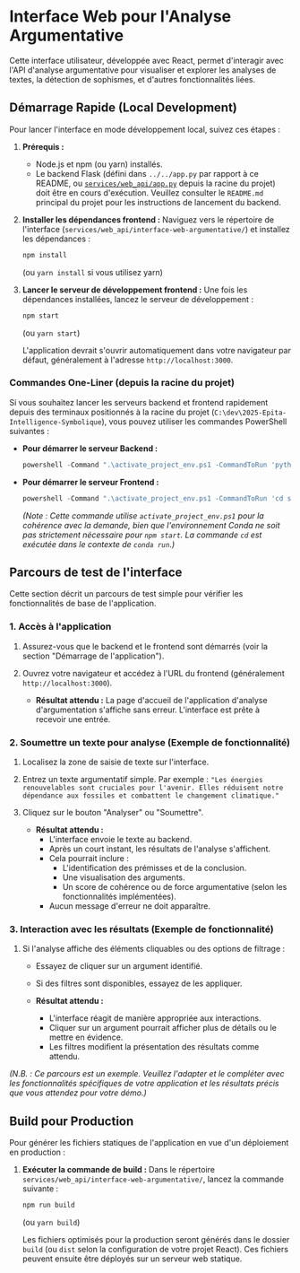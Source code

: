 # Interface Web pour l'Analyse Argumentative

Cette interface utilisateur, développée avec React, permet d'interagir avec l'API d'analyse argumentative pour visualiser et explorer les analyses de textes, la détection de sophismes, et d'autres fonctionnalités liées.

## Démarrage Rapide (Local Development)

Pour lancer l'interface en mode développement local, suivez ces étapes :

1.  **Prérequis :**
    *   Node.js et npm (ou yarn) installés.
    *   Le backend Flask (défini dans `../../app.py` par rapport à ce README, ou [`services/web_api/app.py`](./services/web_api/app.py:1) depuis la racine du projet) doit être en cours d'exécution. Veuillez consulter le `README.md` principal du projet pour les instructions de lancement du backend.

2.  **Installer les dépendances frontend :**
    Naviguez vers le répertoire de l'interface (`services/web_api/interface-web-argumentative/`) et installez les dépendances :
    ```bash
    npm install
    ```
    (ou `yarn install` si vous utilisez yarn)

3.  **Lancer le serveur de développement frontend :**
    Une fois les dépendances installées, lancez le serveur de développement :
    ```bash
    npm start
    ```
    (ou `yarn start`)

    L'application devrait s'ouvrir automatiquement dans votre navigateur par défaut, généralement à l'adresse `http://localhost:3000`.
### Commandes One-Liner (depuis la racine du projet)

Si vous souhaitez lancer les serveurs backend et frontend rapidement depuis des terminaux positionnés à la racine du projet (`C:\dev\2025-Epita-Intelligence-Symbolique`), vous pouvez utiliser les commandes PowerShell suivantes :

*   **Pour démarrer le serveur Backend :**
    ```powershell
    powershell -Command ".\activate_project_env.ps1 -CommandToRun 'python .\argumentation_analysis\services\web_api\start_api.py --port 5003'"
    ```

*   **Pour démarrer le serveur Frontend :**
    ```powershell
    powershell -Command ".\activate_project_env.ps1 -CommandToRun 'cd services/web_api/interface-web-argumentative && npm start'"
    ```
    *(Note : Cette commande utilise `activate_project_env.ps1` pour la cohérence avec la demande, bien que l'environnement Conda ne soit pas strictement nécessaire pour `npm start`. La commande `cd` est exécutée dans le contexte de `conda run`.)*

## Parcours de test de l'interface

Cette section décrit un parcours de test simple pour vérifier les fonctionnalités de base de l'application.

### 1. Accès à l'application
1.  Assurez-vous que le backend et le frontend sont démarrés (voir la section "Démarrage de l'application").
2.  Ouvrez votre navigateur et accédez à l'URL du frontend (généralement `http://localhost:3000`).

    *   **Résultat attendu :** La page d'accueil de l'application d'analyse d'argumentation s'affiche sans erreur. L'interface est prête à recevoir une entrée.

### 2. Soumettre un texte pour analyse (Exemple de fonctionnalité)
1.  Localisez la zone de saisie de texte sur l'interface.
2.  Entrez un texte argumentatif simple. Par exemple :
    `"Les énergies renouvelables sont cruciales pour l'avenir. Elles réduisent notre dépendance aux fossiles et combattent le changement climatique."`
3.  Cliquez sur le bouton "Analyser" ou "Soumettre".

    *   **Résultat attendu :**
        *   L'interface envoie le texte au backend.
        *   Après un court instant, les résultats de l'analyse s'affichent.
        *   Cela pourrait inclure :
            *   L'identification des prémisses et de la conclusion.
            *   Une visualisation des arguments.
            *   Un score de cohérence ou de force argumentative (selon les fonctionnalités implémentées).
        *   Aucun message d'erreur ne doit apparaître.

### 3. Interaction avec les résultats (Exemple de fonctionnalité)
1.  Si l'analyse affiche des éléments cliquables ou des options de filtrage :
    *   Essayez de cliquer sur un argument identifié.
    *   Si des filtres sont disponibles, essayez de les appliquer.

    *   **Résultat attendu :**
        *   L'interface réagit de manière appropriée aux interactions.
        *   Cliquer sur un argument pourrait afficher plus de détails ou le mettre en évidence.
        *   Les filtres modifient la présentation des résultats comme attendu.

*(N.B. : Ce parcours est un exemple. Veuillez l'adapter et le compléter avec les fonctionnalités spécifiques de votre application et les résultats précis que vous attendez pour votre démo.)*
## Build pour Production

Pour générer les fichiers statiques de l'application en vue d'un déploiement en production :

1.  **Exécuter la commande de build :**
    Dans le répertoire `services/web_api/interface-web-argumentative/`, lancez la commande suivante :
    ```bash
    npm run build
    ```
    (ou `yarn build`)

    Les fichiers optimisés pour la production seront générés dans le dossier `build` (ou `dist` selon la configuration de votre projet React). Ces fichiers peuvent ensuite être déployés sur un serveur web statique.

